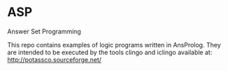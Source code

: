 ASP
===

Answer Set Programming

This repo contains examples of logic programs written in AnsProlog.
They are intended to be executed by the tools clingo and iclingo available at:
http://potassco.sourceforge.net/

